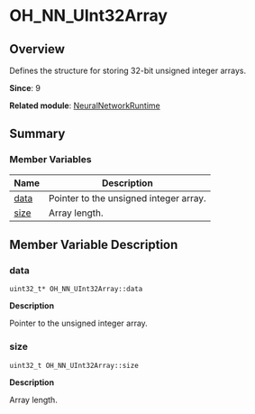 # OH_NN_UInt32Array


## Overview

Defines the structure for storing 32-bit unsigned integer arrays.

**Since**: 9

**Related module**: [NeuralNetworkRuntime](_neural_network_runtime.md)


## Summary


### Member Variables

| Name| Description|
| -------- | -------- |
| [data](#data) | Pointer to the unsigned integer array.|
| [size](#size) | Array length.|


## Member Variable Description


### data

```
uint32_t* OH_NN_UInt32Array::data
```

**Description**

Pointer to the unsigned integer array.


### size

```
uint32_t OH_NN_UInt32Array::size
```

**Description**

Array length.

<!--no_check-->